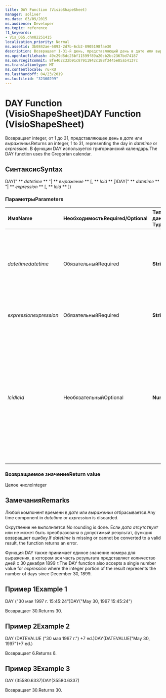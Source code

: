```yaml
---
title: DAY Function (VisioShapeSheet)
manager: soliver
ms.date: 03/09/2015
ms.audience: Developer
ms.topic: reference
f1_keywords:
- Vis_DSS.chm82251415
localization_priority: Normal
ms.assetid: 3b0842ae-6893-2d7b-6cb2-8905198fae30
description: Возвращает 1-31-й день, представляющий день в дате или выражении. В функции DAY используется григорианский календарь.
ms.openlocfilehash: 49c29d5dc25bf11599f89a20cb2bc2367bd74187
ms.sourcegitcommit: 8fe462c32b91c87911942c188f3445e85a54137c
ms.translationtype: MT
ms.contentlocale: ru-RU
ms.lasthandoff: 04/23/2019
ms.locfileid: "32360299"
---
```

# <a name="day-function-visioshapesheet"></a><span data-ttu-id="bb8df-104">DAY Function (VisioShapeSheet)</span><span class="sxs-lookup"><span data-stu-id="bb8df-104">DAY Function (VisioShapeSheet)</span></span>

<span data-ttu-id="bb8df-105">Возвращает integer, от 1 до 31, представляющее день в  _дате_ или  _выражении_.</span><span class="sxs-lookup"><span data-stu-id="bb8df-105">Returns an integer, 1 to 31, representing the day in  _datetime_ or  _expression_.</span></span> <span data-ttu-id="bb8df-106">В функции DAY используется григорианский календарь.</span><span class="sxs-lookup"><span data-stu-id="bb8df-106">The DAY function uses the Gregorian calendar.</span></span>
  
## <a name="syntax"></a><span data-ttu-id="bb8df-107">Синтаксис</span><span class="sxs-lookup"><span data-stu-id="bb8df-107">Syntax</span></span>

<span data-ttu-id="bb8df-108">DAY(" \*\* *datetime* \*\* "| \*\* *выражение* \*\* [, \*\* *lcid* \*\* ])</span><span class="sxs-lookup"><span data-stu-id="bb8df-108">DAY(" \*\* *datetime* \*\* "| \*\* *expression* \*\* [, \*\* *lcid* \*\* ])</span></span> 
  
### <a name="parameters"></a><span data-ttu-id="bb8df-109">Параметры</span><span class="sxs-lookup"><span data-stu-id="bb8df-109">Parameters</span></span>

|<span data-ttu-id="bb8df-110">**Имя**</span><span class="sxs-lookup"><span data-stu-id="bb8df-110">**Name**</span></span>|<span data-ttu-id="bb8df-111">**Необходимость**</span><span class="sxs-lookup"><span data-stu-id="bb8df-111">**Required/Optional**</span></span>|<span data-ttu-id="bb8df-112">**Тип данных**</span><span class="sxs-lookup"><span data-stu-id="bb8df-112">**Data Type**</span></span>|<span data-ttu-id="bb8df-113">**Описание**</span><span class="sxs-lookup"><span data-stu-id="bb8df-113">**Description**</span></span>|
|:-----|:-----|:-----|:-----|
| <span data-ttu-id="bb8df-114">_datetime_</span><span class="sxs-lookup"><span data-stu-id="bb8df-114">_datetime_</span></span> <br/> |<span data-ttu-id="bb8df-115">Обязательный</span><span class="sxs-lookup"><span data-stu-id="bb8df-115">Required</span></span>  <br/> |<span data-ttu-id="bb8df-116">**String**</span><span class="sxs-lookup"><span data-stu-id="bb8df-116">**String**</span></span> <br/> |<span data-ttu-id="bb8df-117">Любая строка, распознаваемая как дата и время либо ссылка на ячейку, содержащую дату и время.</span><span class="sxs-lookup"><span data-stu-id="bb8df-117">Any string commonly recognized as a date and time or a reference to a cell containing a date and time.</span></span>  <br/> |
| <span data-ttu-id="bb8df-118">_expression_</span><span class="sxs-lookup"><span data-stu-id="bb8df-118">_expression_</span></span> <br/> |<span data-ttu-id="bb8df-119">Обязательный</span><span class="sxs-lookup"><span data-stu-id="bb8df-119">Required</span></span>  <br/> |<span data-ttu-id="bb8df-120">**String**</span><span class="sxs-lookup"><span data-stu-id="bb8df-120">**String**</span></span> <br/> |<span data-ttu-id="bb8df-121">Любое выражение, возвращающее дату и время.</span><span class="sxs-lookup"><span data-stu-id="bb8df-121">Any expression that yields a date and time.</span></span>  <br/> |
| <span data-ttu-id="bb8df-122">_lcid_</span><span class="sxs-lookup"><span data-stu-id="bb8df-122">_lcid_</span></span> <br/> |<span data-ttu-id="bb8df-123">Необязательный</span><span class="sxs-lookup"><span data-stu-id="bb8df-123">Optional</span></span>  <br/> |<span data-ttu-id="bb8df-124">**Number**</span><span class="sxs-lookup"><span data-stu-id="bb8df-124">**Number**</span></span> <br/> |<span data-ttu-id="bb8df-125">Указывает идентификатор локального адреса, который будет использоваться для оценки неместного времени даты.</span><span class="sxs-lookup"><span data-stu-id="bb8df-125">Specifies the locale identifier to be used in evaluating a non-local datetime.</span></span> <span data-ttu-id="bb8df-126">Идентификатор языкового стандарта — это число, представленной в файлах системных заголовков.</span><span class="sxs-lookup"><span data-stu-id="bb8df-126">The locale identifier is a number described in the system header files.</span></span>  <br/> |
   
### <a name="return-value"></a><span data-ttu-id="bb8df-127">Возвращаемое значение</span><span class="sxs-lookup"><span data-stu-id="bb8df-127">Return value</span></span>

<span data-ttu-id="bb8df-128">Целое число</span><span class="sxs-lookup"><span data-stu-id="bb8df-128">Integer</span></span>
  
## <a name="remarks"></a><span data-ttu-id="bb8df-129">Замечания</span><span class="sxs-lookup"><span data-stu-id="bb8df-129">Remarks</span></span>

<span data-ttu-id="bb8df-130">Любой компонент времени в  _дате_ или  _выражении_ отбрасывается.</span><span class="sxs-lookup"><span data-stu-id="bb8df-130">Any time component in  _datetime_ or  _expression_ is discarded.</span></span> 
  
<span data-ttu-id="bb8df-131">Округление не выполняется.</span><span class="sxs-lookup"><span data-stu-id="bb8df-131">No rounding is done.</span></span> <span data-ttu-id="bb8df-132">Если  _дата отсутствует_ или не может быть преобразована в допустимый результат, функция возвращает ошибку.</span><span class="sxs-lookup"><span data-stu-id="bb8df-132">If  _datetime_ is missing or cannot be converted to a valid result, the function returns an error.</span></span> 
  
<span data-ttu-id="bb8df-133">Функция DAY также принимает единое  значение номера для выражения, в котором вся часть результата представляет количество дней с 30 декабря 1899 г.</span><span class="sxs-lookup"><span data-stu-id="bb8df-133">The DAY function also accepts a single number value for  _expression_ where the integer portion of the result represents the number of days since December 30, 1899.</span></span> 
  
## <a name="example-1"></a><span data-ttu-id="bb8df-134">Пример 1</span><span class="sxs-lookup"><span data-stu-id="bb8df-134">Example 1</span></span>

<span data-ttu-id="bb8df-135">DAY ("30 мая 1997 г. 15:45:24")</span><span class="sxs-lookup"><span data-stu-id="bb8df-135">DAY("May 30, 1997 15:45:24")</span></span>
  
<span data-ttu-id="bb8df-136">Возвращает 30.</span><span class="sxs-lookup"><span data-stu-id="bb8df-136">Returns 30.</span></span>
  
## <a name="example-2"></a><span data-ttu-id="bb8df-137">Пример 2</span><span class="sxs-lookup"><span data-stu-id="bb8df-137">Example 2</span></span>

<span data-ttu-id="bb8df-138">DAY (DATEVALUE ("30 мая 1997 г.") +7 ed.)</span><span class="sxs-lookup"><span data-stu-id="bb8df-138">DAY(DATEVALUE("May 30, 1997")+7 ed.)</span></span>
  
<span data-ttu-id="bb8df-139">Возвращает 6.</span><span class="sxs-lookup"><span data-stu-id="bb8df-139">Returns 6.</span></span>
  
## <a name="example-3"></a><span data-ttu-id="bb8df-140">Пример 3</span><span class="sxs-lookup"><span data-stu-id="bb8df-140">Example 3</span></span>

<span data-ttu-id="bb8df-141">DAY (35580.6337)</span><span class="sxs-lookup"><span data-stu-id="bb8df-141">DAY(35580.6337)</span></span>
  
<span data-ttu-id="bb8df-142">Возвращает 30.</span><span class="sxs-lookup"><span data-stu-id="bb8df-142">Returns 30.</span></span>
  

